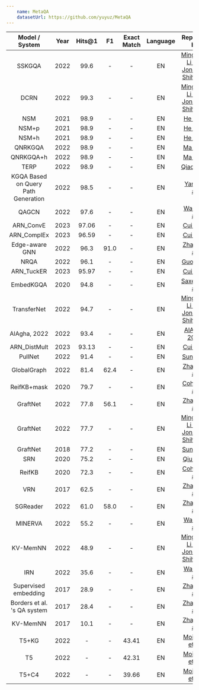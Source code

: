 ```yaml
---
    name: MetaQA
    datasetUrl: https://github.com/yuyuz/MetaQA
---
```


|           Model / System            | Year | Hits@1 |  F1  | Exact Match  | Language |                                       Reported by                                       |
|:-----------------------------------:|:----:|:------:|:----:|:------------:|:--------:|:---------------------------------------------------------------------------------------:|
|               SSKGQA                | 2022 |  99.6  |  -   |      -       |    EN    | [Mingchen Li and Jonathan Shihao Ji](https://arxiv.org/pdf/2204.10194.pdf) |
|                DCRN                 | 2022 |  99.3  |  -   |      -       |    EN    | [Mingchen Li and Jonathan Shihao Ji](https://arxiv.org/pdf/2204.10194.pdf) |
|                 NSM                 | 2021 |  98.9  |  -   |      -       |    EN    |             [He et al.](https://arxiv.org/pdf/2101.03737.pdf)              |
|                NSM+p                | 2021 |  98.9  |  -   |      -       |    EN    |        [He et al.](https://arxiv.org/pdf/2101.03737.pdf)              |
|                NSM+h                | 2021 |  98.9  |  -   |      -       |    EN    |             [He et al.](https://arxiv.org/pdf/2101.03737.pdf)              |
|               QNRKGQA               | 2022 |  98.9  |  -   |      -       |    EN    |    [Ma et al.](https://link.springer.com/chapter/10.1007/978-3-031-10983-6_11)     |
|              QNRKGQA+h              | 2022 |  98.9  |  -   |      -       |    EN    |    [Ma et al.](https://link.springer.com/chapter/10.1007/978-3-031-10983-6_11)     |
|                TERP                 | 2022 |  98.9  |  -   |      -       |    EN    |           [Qiao et al.](https://aclanthology.org/2022.coling-1.156.pdf)            |
| KGQA Based on Query Path Generation | 2022 |  98.5  |  -   |      -       |    EN    |    [Yang et al.](https://link.springer.com/chapter/10.1007/978-3-031-10983-6_12)|
|                QAGCN                | 2022 |  97.6  |  -   |      -       |    EN    |       [Wang et al.](https://arxiv.org/pdf/2206.01818.pdf)             |
|              ARN_ConvE              | 2023 | 97.06  |  -   |      -      |    EN    |                 [Cui et al.](https://www.sciencedirect.com/science/article/abs/pii/S0020025522013317)                  |
|             ARN_ComplEx             | 2023 | 96.59  |  -   |      -      |    EN    |                 [Cui et al.](https://www.sciencedirect.com/science/article/abs/pii/S0020025522013317)                  |
|           Edge-aware GNN            | 2022 |  96.3  | 91.0 |      -       |    EN    |   [Zhang et al.](https://downloads.hindawi.com/journals/cin/2022/4734179.pdf) |
|                NRQA                 | 2022 |  96.1  |  -   |      -       |    EN    | [Guo et al.](https://link.springer.com/content/pdf/10.1007/s10489-022-03927-0.pdf)  |
|               ARN_TuckER               | 2023 | 95.97  |  -   |      -      |    EN    |                 [Cui et al.](https://www.sciencedirect.com/science/article/abs/pii/S0020025522013317)                  |
|              EmbedKGQA              | 2020 |  94.8  |  -   |      -       |    EN    |      [Saxena et al.](https://aclanthology.org/2020.acl-main.412.pdf)       |
|             TransferNet             | 2022 |  94.7  |  -   |      -       |    EN    | [Mingchen Li and Jonathan Shihao Ji](https://arxiv.org/pdf/2204.10194.pdf) |
|            AlAgha, 2022             | 2022 |  93.4  |  -   |      -       |    EN    |        [AlAgha, 2022](https://ieeexplore.ieee.org/stamp/stamp.jsp?arnumber=9834917)|
|            ARN_DistMult             | 2023 | 93.13  |  -   |      -      |    EN    |                 [Cui et al.](https://www.sciencedirect.com/science/article/abs/pii/S0020025522013317)                  |
|               PullNet               | 2022 |  91.4  |  -   |      -       |    EN    |             [Sun et al.](https://arxiv.org/pdf/1904.09537.pdf)             |
|             GlobalGraph             | 2022 |  81.4  | 62.4 |      -       |    EN    |   [Zhang et al.](https://downloads.hindawi.com/journals/cin/2022/4734179.pdf) |
|             ReifKB+mask             | 2020 |  79.7  |  -   |      -       |    EN    |            [Cohen et al.](https://arxiv.org/pdf/2002.06115.pdf)            |
|              GraftNet               | 2022 |  77.8  | 56.1 |      -       |    EN    |   [Zhang et al.](https://downloads.hindawi.com/journals/cin/2022/4734179.pdf) |
|              GraftNet               | 2022 |  77.7  |  -   |      -       |    EN    | [Mingchen Li and Jonathan Shihao Ji](https://arxiv.org/pdf/2204.10194.pdf) |
|              GraftNet               | 2018 |  77.2  |  -   |      -       |    EN    |            [Sun et al.](https://aclanthology.org/D18-1455.pdf)             |
|                 SRN                 | 2020 |  75.2  |  -   |      -       |    EN    |        [Qiu et al.](https://dl.acm.org/doi/10.1145/3336191.3371812)        |
|               ReifKB                | 2020 |  72.3  |  -   |      -       |    EN    |            [Cohen et al.](https://arxiv.org/pdf/2002.06115.pdf)            |
|                 VRN                 | 2017 |  62.5  |  -   |      -       |    EN    |            [Zhang et al.](https://arxiv.org/pdf/1709.04071.pdf)            |
|              SGReader               | 2022 |  61.0  | 58.0 |      -       |    EN    |   [Zhang et al.](https://downloads.hindawi.com/journals/cin/2022/4734179.pdf) |
|               MINERVA               | 2022 |  55.2  |  -   |      -       |    EN    |            [Wang et al.](https://arxiv.org/pdf/2206.01818.pdf)             |
|              KV-MemNN               | 2022 |  48.9  |  -   |      -       |    EN    | [Mingchen Li and Jonathan Shihao Ji](https://arxiv.org/pdf/2204.10194.pdf) |
|                 IRN                 | 2022 |  35.6  |  -   |      -       |    EN    |            [Wang et al.](https://arxiv.org/pdf/2206.01818.pdf)             |
|        Supervised embedding         | 2017 |  28.9  |  -   |      -       |    EN    |            [Zhang et al.](https://arxiv.org/pdf/1709.04071.pdf)            |
|     Borders et al. 's QA system     | 2017 |  28.4  |  -   |      -       |    EN    |            [Zhang et al.](https://arxiv.org/pdf/1709.04071.pdf)            |
|              KV-MemNN               | 2017 |  10.1  |  -   |      -       |    EN    |            [Zhang et al.](https://arxiv.org/pdf/1709.04071.pdf)            |
|                T5+KG                | 2022 |   -    |  -   |    43.41     |    EN    |       [Moiseev et al.](https://arxiv.org/pdf/2205.08184.pdf)       |
|                 T5                  | 2022 |   -    |  -   |    42.31     |    EN    |       [Moiseev et al.](https://arxiv.org/pdf/2205.08184.pdf)       |
|                T5+C4                | 2022 |   -    |  -   |    39.66     |    EN    |       [Moiseev et al.](https://arxiv.org/pdf/2205.08184.pdf)       |

